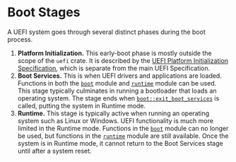 # Boot Stages

A UEFI system goes through several distinct phases during the boot process.
1. **Platform Initialization.** This early-boot phase is mostly outside
   the scope of the `uefi` crate. It is described by the [UEFI Platform
   Initialization Specification], which is separate from the main UEFI
   Specification.
2. **Boot Services.** This is when UEFI drivers and applications are loaded.
   Functions in both the [`boot`] module and [`runtime`] module can be used.
   This stage typically culminates in running a bootloader that loads an
   operating system. The stage ends when [`boot::exit_boot_services`] is called,
   putting the system in Runtime mode.
3. **Runtime.** This stage is typically active when running an operating system
   such as Linux or Windows. UEFI functionality is much more limited in the
   Runtime mode. Functions in the [`boot`] module can no longer be used, but
   functions in the [`runtime`] module are still available. Once the system is
   in Runtime mode, it cannot return to the Boot Services stage until after a
   system reset.

[UEFI Platform Initialization Specification]: https://uefi.org/specifications
[`boot`]: https://docs.rs/uefi/latest/uefi/boot/index.html
[`runtime`]: https://docs.rs/uefi/latest/uefi/runtime/index.html
[`boot::exit_boot_services`]: https://docs.rs/uefi/latest/uefi/boot/fn.exit_boot_services.html
